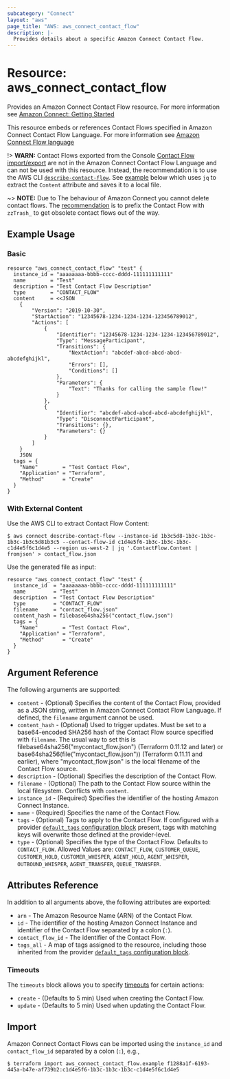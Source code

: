 ```yaml
---
subcategory: "Connect"
layout: "aws"
page_title: "AWS: aws_connect_contact_flow"
description: |-
  Provides details about a specific Amazon Connect Contact Flow.
---
```


# Resource: aws_connect_contact_flow

Provides an Amazon Connect Contact Flow resource. For more information see
[Amazon Connect: Getting Started](https://docs.aws.amazon.com/connect/latest/adminguide/amazon-connect-get-started.html)

This resource embeds or references Contact Flows specified in Amazon Connect Contact Flow Language. For more information see
[Amazon Connect Flow language](https://docs.aws.amazon.com/connect/latest/adminguide/flow-language.html)

!> **WARN:** Contact Flows exported from the Console [Contact Flow import/export](https://docs.aws.amazon.com/connect/latest/adminguide/contact-flow-import-export.html) are not in the Amazon Connect Contact Flow Language and can not be used with this resource. Instead, the recommendation is to use the AWS CLI [`describe-contact-flow`](https://awscli.amazonaws.com/v2/documentation/api/latest/reference/connect/describe-contact-flow.html).
See [example](#with-external-content) below which uses `jq` to extract the `Content` attribute and saves it to a local file.

~> **NOTE:** Due to The behaviour of Amazon Connect you cannot delete contact flows. The [recommendation](https://docs.aws.amazon.com/connect/latest/adminguide/create-contact-flow.html#before-create-contact-flow) is to prefix the Contact Flow with `zzTrash_` to get obsolete contact flows out of the way.

## Example Usage

### Basic

```hcl
resource "aws_connect_contact_flow" "test" {
  instance_id = "aaaaaaaa-bbbb-cccc-dddd-111111111111"
  name        = "Test"
  description = "Test Contact Flow Description"
  type        = "CONTACT_FLOW"
  content     = <<JSON
	{
		"Version": "2019-10-30",
		"StartAction": "12345678-1234-1234-1234-123456789012",
		"Actions": [
			{
				"Identifier": "12345678-1234-1234-1234-123456789012",
				"Type": "MessageParticipant",
				"Transitions": {
					"NextAction": "abcdef-abcd-abcd-abcd-abcdefghijkl",
					"Errors": [],
					"Conditions": []
				},
				"Parameters": {
					"Text": "Thanks for calling the sample flow!"
				}
			},
			{
				"Identifier": "abcdef-abcd-abcd-abcd-abcdefghijkl",
				"Type": "DisconnectParticipant",
				"Transitions": {},
				"Parameters": {}
			}
		]
	}
	JSON
  tags = {
    "Name"        = "Test Contact Flow",
    "Application" = "Terraform",
    "Method"      = "Create"
  }
}
```

### With External Content

Use the AWS CLI to extract Contact Flow Content:

```shell
$ aws connect describe-contact-flow --instance-id 1b3c5d8-1b3c-1b3c-1b3c-1b3c5d81b3c5 --contact-flow-id c1d4e5f6-1b3c-1b3c-1b3c-c1d4e5f6c1d4e5 --region us-west-2 | jq '.ContactFlow.Content | fromjson' > contact_flow.json
```

Use the generated file as input:

```hcl
resource "aws_connect_contact_flow" "test" {
  instance_id  = "aaaaaaaa-bbbb-cccc-dddd-111111111111"
  name         = "Test"
  description  = "Test Contact Flow Description"
  type         = "CONTACT_FLOW"
  filename     = "contact_flow.json"
  content_hash = filebase64sha256("contact_flow.json")
  tags = {
    "Name"        = "Test Contact Flow",
    "Application" = "Terraform",
    "Method"      = "Create"
  }
}
```

## Argument Reference

The following arguments are supported:

* `content` - (Optional) Specifies the content of the Contact Flow, provided as a JSON string, written in Amazon Connect Contact Flow Language. If defined, the `filename` argument cannot be used.
* `content_hash` - (Optional) Used to trigger updates. Must be set to a base64-encoded SHA256 hash of the Contact Flow source specified with `filename`. The usual way to set this is filebase64sha256("mycontact_flow.json") (Terraform 0.11.12 and later) or base64sha256(file("mycontact_flow.json")) (Terraform 0.11.11 and earlier), where "mycontact_flow.json" is the local filename of the Contact Flow source.
* `description` - (Optional) Specifies the description of the Contact Flow.
* `filename` - (Optional) The path to the Contact Flow source within the local filesystem. Conflicts with `content`.
* `instance_id` - (Required) Specifies the identifier of the hosting Amazon Connect Instance.
* `name` - (Required) Specifies the name of the Contact Flow.
* `tags` - (Optional) Tags to apply to the Contact Flow. If configured with a provider [`default_tags` configuration block](/docs/providers/aws/index.html#default_tags-configuration-block) present, tags with matching keys will overwrite those defined at the provider-level.
* `type` - (Optional) Specifies the type of the Contact Flow. Defaults to `CONTACT_FLOW`. Allowed Values are: `CONTACT_FLOW`, `CUSTOMER_QUEUE`, `CUSTOMER_HOLD`, `CUSTOMER_WHISPER`, `AGENT_HOLD`, `AGENT_WHISPER`, `OUTBOUND_WHISPER`, `AGENT_TRANSFER`, `QUEUE_TRANSFER`.

## Attributes Reference

In addition to all arguments above, the following attributes are exported:

* `arn` - The Amazon Resource Name (ARN) of the Contact Flow.
* `id` - The identifier of the hosting Amazon Connect Instance and identifier of the Contact Flow separated by a colon (`:`).
* `contact_flow_id` - The identifier of the Contact Flow.
* `tags_all` - A map of tags assigned to the resource, including those inherited from the provider [`default_tags` configuration block](/docs/providers/aws/index.html#default_tags-configuration-block).

### Timeouts

The `timeouts` block allows you to specify [timeouts](https://www.terraform.io/docs/configuration/resources.html#timeouts) for certain actions:

* `create` - (Defaults to 5 min) Used when creating the Contact Flow.
* `update` - (Defaults to 5 min) Used when updating the Contact Flow.

## Import

Amazon Connect Contact Flows can be imported using the `instance_id` and `contact_flow_id` separated by a colon (`:`), e.g.,

```
$ terraform import aws_connect_contact_flow.example f1288a1f-6193-445a-b47e-af739b2:c1d4e5f6-1b3c-1b3c-1b3c-c1d4e5f6c1d4e5
```
